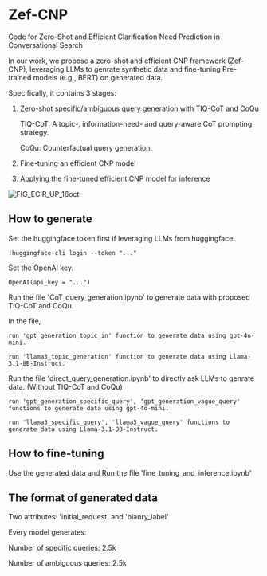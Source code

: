 # Zef-CNP

Code for Zero-Shot and Efficient Clarification Need Prediction in Conversational Search

In our work, we propose a zero-shot and efficient CNP framework (Zef-CNP), leveraging LLMs to genrate synthetic data and fine-tuning Pre-trained models (e.g., BERT) on generated data. 

Specifically, it contains 3 stages:

1. Zero-shot specific/ambiguous query generation with TIQ-CoT and CoQu
   
   TIQ-CoT: A topic-, information-need- and query-aware CoT prompting strategy.

   CoQu: Counterfactual query generation.
  
2. Fine-tuning an efficient CNP model
   
3. Applying the fine-tuned efficient CNP model for inference

![FIG_ECIR_UP_16oct](https://github.com/user-attachments/assets/0224e428-d863-4561-9b8c-5ad87cb8f47c)

## How to generate
Set the huggingface token first if leveraging LLMs from huggingface.
```
!huggingface-cli login --token "..."
```
Set the OpenAI key.
```
OpenAI(api_key = "...")
```
Run the file 'CoT_query_generation.ipynb' to generate data with proposed TIQ-CoT and CoQu.

In the file, 

    run 'gpt_generation_topic_in' function to generate data using gpt-4o-mini.

    run 'llama3_topic_generation' function to generate data using Llama-3.1-8B-Instruct.

Run the file 'direct_query_generation.ipynb' to directly ask LLMs to genrate data. (Without TIQ-CoT and CoQu)

    run 'gpt_generation_specific_query', 'gpt_generation_vague_query' functions to generate data using gpt-4o-mini.

    run 'llama3_specific_query', 'llama3_vague_query' functions to generate data using Llama-3.1-8B-Instruct.


## How to fine-tuning

Use the generated data and Run the file 'fine_tuning_and_inference.ipynb'

## The format of generated data

Two attributes: 'initial_request' and 'bianry_label'

Every model generates:

Number of specific queries: 2.5k

Number of ambiguous queries: 2.5k


